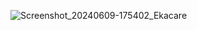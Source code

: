 ![Screenshot_20240609-175402_Ekacare](https://github.com/sahilpvns/Eka.care-RoomDB-Android/assets/68979700/da1ec524-69eb-4084-8235-9e1d83a14d4b)
